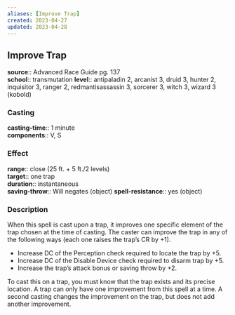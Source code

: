 ```yaml
---
aliases: [Improve Trap]
created: 2023-04-27
updated: 2023-04-28
---
```


## Improve Trap

**source**:: Advanced Race Guide pg. 137  
**school**:: transmutation
**level**:: antipaladin 2, arcanist 3, druid 3, hunter 2, inquisitor 3, ranger 2, redmantisassassin 3, sorcerer 3, witch 3, wizard 3 (kobold)

### Casting

**casting-time**:: 1 minute  
**components**:: V, S

### Effect

**range**:: close (25 ft. + 5 ft./2 levels)  
**target**:: one trap  
**duration**:: instantaneous  
**saving-throw**:: Will negates (object)
**spell-resistance**:: yes (object)

### Description

When this spell is cast upon a trap, it improves one specific element of the trap chosen at the time of casting. The caster can improve the trap in any of the following ways (each one raises the trap’s CR by +1).

-   Increase DC of the Perception check required to locate the trap by +5.
-   Increase DC of the Disable Device check required to disarm trap by +5.
-   Increase the trap’s attack bonus or saving throw by +2.

To cast this on a trap, you must know that the trap exists and its precise location. A trap can only have one improvement from this spell at a time. A second casting changes the improvement on the trap, but does not add another improvement.
